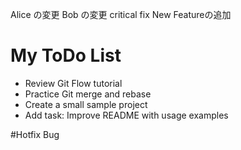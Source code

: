 Alice の変更
Bob の変更
critical fix
New Featureの追加

# My ToDo List
- Review Git Flow tutorial
- Practice Git merge and rebase
- Create a small sample project
- Add task: Improve README with usage examples

#Hotfix Bug